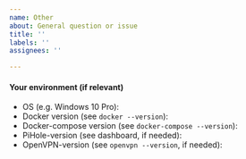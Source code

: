 ```yaml
---
name: Other
about: General question or issue
title: ''
labels: ''
assignees: ''

---
```


#### Your environment (if relevant)
 - OS (e.g. Windows 10 Pro):
 - Docker version (see `docker --version`):
 - Docker-compose version (see `docker-compose --version`):
 - PiHole-version (see dashboard, if needed):
 - OpenVPN-version (see `openvpn --version`, if needed):
